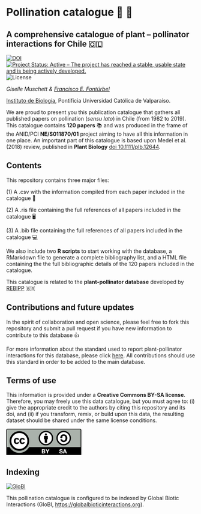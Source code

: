 # Pollination catalogue :hibiscus: :honeybee:

## A comprehensive catalogue of plant – pollinator interactions for Chile :chile:


[![DOI](https://zenodo.org/badge/261577192.svg)](https://zenodo.org/badge/latestdoi/261577192) [![Project Status: Active – The project has reached a stable, usable state and is being actively developed.](https://www.repostatus.org/badges/latest/active.svg)](https://www.repostatus.org/#active) ![License](https://img.shields.io/badge/License-CC%20BY%2D-SA%204.0-lightgrey.svg)

_Giselle Muschett & [Francisco E. Fontúrbel](https://github.com/fonturbel)_

[Instituto de Biología](http://biologia.pucv.cl/), Pontificia Universidad Católica de Valparaíso.


We are proud to present you this publication catalogue that gathers all published papers on pollination (_sensu lato_) in Chile (from 1982 to 2019). This catalogue contains **120 papers** :books: and was produced in the frame of the ANID/PCI **NE/S011870/01** project aiming to have all this information in one place. An important part of this catalogue is based upon Medel et al. (2018) review, published in **Plant Biology** [doi 10.1111/plb.12644](https://doi.org/10.1111/plb.12644).


## Contents

This repository contains three major files:

(1) A .csv with the information compiled from each paper included in the catalogue :closed_book:

(2) A .ris file containing the full references of all papers included in the catalogue :desktop_computer:

(3) A .bib file containing the full references of all papers included in the catalogue :computer:


We also include two **R scripts** to start working with the database, a RMarkdown file to generate a complete bibliography list, and a HTML file containing the the full bibliographic details of the 120 papers included in the catalogue.


This catalogue is related to the **plant-pollinator database** developed by [REBIPP](https://www.rebipp.org.br) :brazil:


## Contributions and future updates

In the spirit of collaboration and open science, please feel free to fork this repository and submit a pull request if you have new information to contribute to this database :thumbsup:

For more information about the standard used to report plant-pollinator interactions for this database, please click [here](https://github.com/BioComp-USP/rebipp-data-standard). All contributions should use this standard in order to be added to the main database.


## Terms of use

This information is provided under a **Creative Commons BY-SA license**. Therefore, you may freely use this data catalogue, but you must agree to: (i) give the appropriate credit to the authors by citing this repository and its doi, and (ii) if you transform, remix, or build upon this data, the resulting dataset should be shared under the same license conditions.

![license](images/license.png)

## Indexing

[![GloBI](http://api.globalbioticinteractions.org/interaction.svg?accordingTo=globi:fonturbel-lab/pollinator_catalogue)](http://globalbioticinteractions.org/?accordingTo=globi:fonturbel-lab/pollinator_catalogue)

This pollination catalogue is configured to be indexed by Global Biotic Interactions (GloBI, https://globalbioticinteractions.org).

